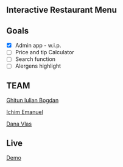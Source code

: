 ## Interactive Restaurant Menu

## Goals 
- [x] Admin app - w.i.p.
- [ ] Price and tip Calculator 
- [ ] Search function
- [ ] Alergens highlight

## TEAM

[Ghitun Iulian Bogdan](https://github.com/qBogdan)

[Ichim Emanuel](https://github.com/ieemy)

[Dana Vlas](https://github.com/vlasdana)

## Live

[Demo](https://qBogdan.github.io/interactive-menu)
